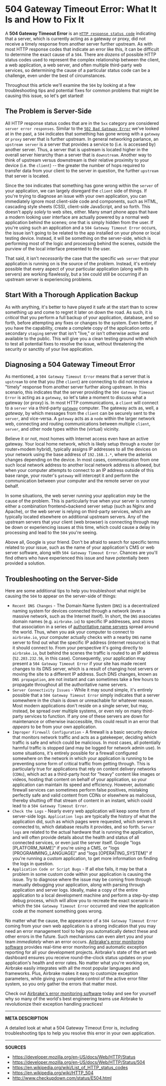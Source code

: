 # 504 Gateway Timeout Error: What It Is and How to Fix It

A **504 Gateway Timeout Error** is an [`HTTP response status code`](https://developer.mozilla.org/en-US/docs/Web/HTTP/Status) indicating that a server, which is currently acting as a gateway or proxy, did not receive a timely response from another server further upstream.  As with most HTTP response codes that indicate an error like this, it can be difficult to determine the exact cause of a `504`.  There are _dozens_ of possible HTTP status codes used to represent the complex relationship between the client, a web application, a web server, and often multiple third-party web services, so determining the cause of a particular status code can be a challenge, even under the best of circumstances.

Throughout this article we'll examine the `504` by looking at a few troubleshooting tips and potential fixes for common problems that might be causing this issue, so let's get started!

## The Problem is Server-Side

All HTTP response status codes that are in the `5xx` category are considered `server error responses`.  Similar to the [`502 Bad Gateway Error`](https://airbrake.io/blog/http-errors/502-bad-gateway-error) we've looked at in the past, a `504` indicates that something has gone wrong with a `gateway` or `proxy` server that is further upstream.  In general networking parlance, an `upstream server` is a server that provides a service to (i.e. is accessed by) another server.  Thus, a server that is upstream is located higher in the overall server hierarchy than a server that is `downstream`.  Another way to think of upstream versus downstream is their relative proximity to your device (i.e. the `client`) -- the greater the number of hops required to transfer data from your client to the server in question, the further `upstream` that server is located.

Since the `504` indicates that something has gone wrong within the `server` of your application, we can largely disregard the `client` side of things.  If you're trying to diagnose an issue with your own application, you can immediately ignore most client-side code and components, such as HTML, cascading style sheets (CSS), client-side JavaScript, and so forth.  This doesn't apply _solely_ to web sites, either.  Many smart phone apps that have a modern looking user interface are actually powered by a normal web application behind the scenes; one that is simply hidden from the user.  If you're using such an application and a `504 Gateway Timeout Error` occurs, the issue isn't going to be related to the app installed on your phone or local testing device.  Instead, it will be something on the server-side, which is performing most of the logic and processing behind the scenes, outside the purview of the local interface presented to the user.

That said, it isn't _necessarily_ the case that the specific `web server` that your application is running on is the source of the problem.  Instead, it's entirely possible that every aspect of your particular application (along with its servers) are working flawlessly, but a `504` could still be occurring if an upstream server is experiencing problems.

## Start With a Thorough Application Backup

As with anything, it's better to have played it safe at the start than to screw something up and come to regret it later on down the road.  As such, it is _critical_ that you perform a full backup of your application, database, and so forth, before attempting any fixes or changes to the system.  Even better, if you have the capability, create a complete copy of the application onto a secondary `staging` server that isn't "live," or isn't otherwise active and available to the public.  This will give you a clean testing ground with which to test all potential fixes to resolve the issue, without threatening the security or sanctity of your live application.

## Diagnosing a 504 Gateway Timeout Error

As mentioned, a `504 Gateway Timeout Error` means that a server that is `upstream` to one that you (the `client`) are connecting to did not receive a "timely" response from another server further along upstream.  In this scenario, this indicates that the server providing the `504 Gateway Timeout Error` is acting as a `gateway`, so let's take a moment to discuss what a gateway (or proxy) is.  In most HTTP communications, a `client` will connect to a `server` via a third-party [`gateway`](https://en.wikipedia.org/wiki/Gateway_(telecommunications)) computer.  The gateway acts as, well, a _gateway_, by which messages from the `client` can be securely sent to the `server`, and vice-versa.  A `gateway` acts as a `node` within the larger network web, connecting and routing communications between multiple `client`, `server`, and other node types within the (virtual) vicinity.

Believe it or not, most homes with Internet access even have an active gateway.  Your local home network, which is likely setup through a router (or router+modem hybrid), typically assigns IP addresses to all the devices on your network using the base address of `192.168.1.*`, where the asterisk changes depending on the device.  In most cases, communication from one such local network address to another local network address is allowed, but when your computer attempts to connect to an IP address outside of this base range, your router's `gateway` will intercept it and perform the communication between your computer and the remote server on your behalf.

In some situations, the web server running your application _may_ be the cause of the problem.  This is particularly true when your server is running either a combination frontend+backend server setup (such as Nginx and Apache), or the web server is relying on third-party services, which are typically located elsewhere on additional upstream servers.  Any of the upstream servers that your client (web browser) is connecting through may be down or experiencing issues at this time, which could cause a delay in processing and lead to the `504` you're seeing.

Above all, Google is your friend.  Don't be afraid to search for specific terms related to your issue, such as the name of your application's CMS or web server software, along with `504 Gateway Timeout Error`.  Chances are you'll find others who have experienced this issue and have potentially been provided a solution.

## Troubleshooting on the Server-Side

Here are some additional tips to help you troubleshoot what might be causing the `504` to appear on the server-side of things:

- `Recent DNS Changes` - The Domain Name System (`DNS`) is a decentralized naming system for devices connected through a network (even a massive network, such as the Internet itself).  In short, the `DNS` associates domain names (e.g. `airbrake.io`) to specific IP addresses, and stores that association in a series of [authoritative name servers](https://www.whatsmydns.net/) spread around the world.  Thus, when you ask your computer to connect to `airbrake.io`, your computer actually checks with a nearby `DNS` name server to find out what the specific IP address (internet resource) is that it should connect to.  From your perspective it's going directly to `airbrake.io`, but behind the scenes the traffic is routed to an IP address (`52.203.232.56`, in this case).  Consequently, your application may present a `504 Gateway Timeout Error` if your site has made recent changes to its DNS server, which is a result of changing host servers or moving the site to a different IP address.  Such DNS changes, known as `DNS propagation`, are not instant and can sometimes take a few hours to propagate throughout all the authoritative name servers.
- `Server Connectivity Issues` - While it may sound simple, it's entirely possible that a `504 Gateway Timeout Error` simply indicates that a server somewhere in the chain is down or unreachable for whatever reason.  Most modern applications don't reside on a single server, but may, instead, be spread over multiple systems, or even rely on many third-party services to function.  If any one of these servers are down for maintenance or otherwise inaccessible, this could result in an error that _appears_ to be from your own application.
- `Improper Firewall Configuration` - A firewall is a basic security device that monitors network traffic and acts as a gatekeeper, deciding which traffic is safe and which could be malicious.  In most cases, all potentially harmful traffic is stopped (and may be logged for network admin use).  In some situations, it's entirely possible for a firewall configured somewhere on the network in which your application is running to be preventing some form of critical traffic from getting through.  This is particularly true for applications that rely on content delivery networks (`CDNs`), which act as a third-party host for "heavy" content like images or videos, hosting that content on behalf of your application, so your application can maintain its speed and efficiency.  However, automatic firewall services can sometimes perform false positives, mistaking perfectly safe and valid content from CDNs or elsewhere as malicious, thereby shutting off that stream of content in an instant, which could lead to a `504 Gateway Timeout Error`.
- `Check the Logs` - Nearly every web application will keep some form of server-side logs.  `Application logs` are typically the history of what the application did, such as which pages were requested, which servers it connected to, which database results it provides, and so forth.  `Server logs` are related to the actual hardware that is running the application, and will often provide details about the health and status of all connected services, or even just the server itself.  Google "logs [PLATFORM_NAME]" if you're using a CMS, or "logs [PROGRAMMING_LANGUAGE]" and "logs [OPERATING_SYSTEM]" if you're running a custom application, to get more information on finding the logs in question.
- `Application Code or Script Bugs` - If all else fails, it may be that a problem in some custom code within your application is causing the issue.  Try to diagnose where the issue may be coming from through manually debugging your application, along with parsing through application and server logs.  Ideally, make a copy of the entire application to a local development machine and perform a step-by-step debug process, which will allow you to recreate the exact scenario in which the `504 Gateway Timeout Error` occurred and view the application code at the moment something goes wrong.

No matter what the cause, the appearance of a `504 Gateway Timeout Error` coming from your own web application is a strong indication that you may need an error management tool to help you automatically detect these and other errors in the future.  Such mechanisms can even alert you and your team _immediately_ when an error occurs.  <a class="js-cta-utm" href="https://airbrake.io/account/new?utm_source=blog&utm_medium=end-post&utm_campaign=airbrake-504-gateway-timeout">Airbrake's error monitoring software</a> provides real-time error monitoring and automatic exception reporting for all your development projects.  Airbrake's state of the art web dashboard ensures you receive round-the-clock status updates on your application's health and error rates.  No matter what you're working on, Airbrake easily integrates with all the most popular languages and frameworks.  Plus, Airbrake makes it easy to customize exception parameters, while giving you complete control of the active error filter system, so you only gather the errors that matter most.

Check out <a class="js-cta-utm" href="https://airbrake.io/account/new?utm_source=blog&utm_medium=end-post&utm_campaign=airbrake-504-gateway-timeout">Airbrake's error monitoring software</a> today and see for yourself why so many of the world's best engineering teams use Airbrake to revolutionize their exception handling practices!

---

__META DESCRIPTION__

A detailed look at what a 504 Gateway Timeout Error is, including troubleshooting tips to help you resolve this error in your own application.

---

__SOURCES__

- https://developer.mozilla.org/en-US/docs/Web/HTTP/Status
- https://developer.mozilla.org/en-US/docs/Web/HTTP/Status/504
- https://en.wikipedia.org/wiki/List_of_HTTP_status_codes
- https://en.wikipedia.org/wiki/HTTP_504
- http://www.checkupdown.com/status/E504.html